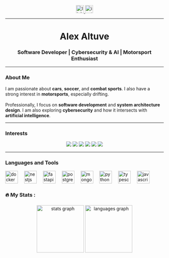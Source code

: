 <div align="center">
  <a href="https://www.linkedin.com/in/alex-altuve-delgado-b1a212288/" target="_blank">
    <img src="https://img.shields.io/static/v1?message=LinkedIn&logo=linkedin&label=&color=0077B5&logoColor=white&labelColor=&style=for-the-badge" height="25" alt="linkedin logo"  />
  </a>
  <a href="https://www.instagram.com/lexx.altuve/" target="_blank">
    <img src="https://img.shields.io/static/v1?message=Instagram&logo=instagram&label=&color=E4405F&logoColor=white&labelColor=&style=for-the-badge" height="25" alt="instagram logo"  />
  </a>
</div>


---

<h1 align="center">Alex Altuve</h1>
<h3 align="center">Software Developer | Cybersecurity & AI | Motorsport Enthusiast</h3>

---

### About Me
<p align="left">
I am passionate about <b>cars</b>, <b>soccer</b>, and <b>combat sports</b>.  
I also have a strong interest in <b>motorsports</b>, especially drifting.  
<br><br>
Professionally, I focus on <b>software development</b> and <b>system architecture design</b>.  
I am also exploring <b>cybersecurity</b> and how it intersects with <b>artificial intelligence</b>.  
</p>

---

### Interests
<p align="center">
  <img src="https://img.shields.io/badge/Cars-blue?style=for-the-badge" />
  <img src="https://img.shields.io/badge/Soccer-green?style=for-the-badge" />
  <img src="https://img.shields.io/badge/Combat%20Sports-red?style=for-the-badge" />
  <img src="https://img.shields.io/badge/Drifting-orange?style=for-the-badge" />
  <img src="https://img.shields.io/badge/Software%20Architecture-purple?style=for-the-badge" />
  <img src="https://img.shields.io/badge/Cybersecurity%20%2B%20AI-black?style=for-the-badge" />
</p>

---

### Languages and Tools
<div align="left">
  <img src="https://cdn.jsdelivr.net/gh/devicons/devicon/icons/docker/docker-plain-wordmark.svg" height="40" alt="docker logo" />
  <img width="12" />
  <img src="https://cdn.jsdelivr.net/gh/devicons/devicon/icons/nestjs/nestjs-original.svg" height="40" alt="nestjs logo" />
  <img width="12" />
  <img src="https://cdn.jsdelivr.net/gh/devicons/devicon/icons/fastapi/fastapi-original.svg" height="40" alt="fastapi logo" />
  <img width="12" />
  <img src="https://cdn.jsdelivr.net/gh/devicons/devicon/icons/postgresql/postgresql-original.svg" height="40" alt="postgresql logo" />
  <img width="12" />
  <img src="https://cdn.jsdelivr.net/gh/devicons/devicon/icons/mongodb/mongodb-original.svg" height="40" alt="mongodb logo" />
  <img width="12" />
  <img src="https://cdn.jsdelivr.net/gh/devicons/devicon/icons/python/python-original.svg" height="40" alt="python logo" />
  <img width="12" />
  <img src="https://cdn.jsdelivr.net/gh/devicons/devicon/icons/typescript/typescript-original.svg" height="40" alt="typescript logo" />
  <img width="12" />
  <img src="https://cdn.jsdelivr.net/gh/devicons/devicon/icons/javascript/javascript-original.svg" height="40" alt="javascript logo" />
</div>

###

<h3 align="left">🔥   My Stats :</h3>

###

<div align="center">
  <img src="https://github-readme-stats.vercel.app/api?username=alex-altuve&hide_title=false&hide_rank=false&show_icons=true&include_all_commits=true&count_private=true&disable_animations=false&theme=react&locale=en&hide_border=false&order=1" height="150" alt="stats graph"  />
  <img src="https://github-readme-stats.vercel.app/api/top-langs?username=alex-altuve&locale=en&hide_title=false&layout=compact&card_width=320&langs_count=6&theme=react&hide_border=false&order=2" height="150" alt="languages graph"  />
</div>

###
